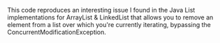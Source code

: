 This code reproduces an interesting issue I found in the Java List implementations for ArrayList & LinkedList that allows you to remove an element from a list over which you're currently iterating, bypassing the ConcurrentModificationException.
